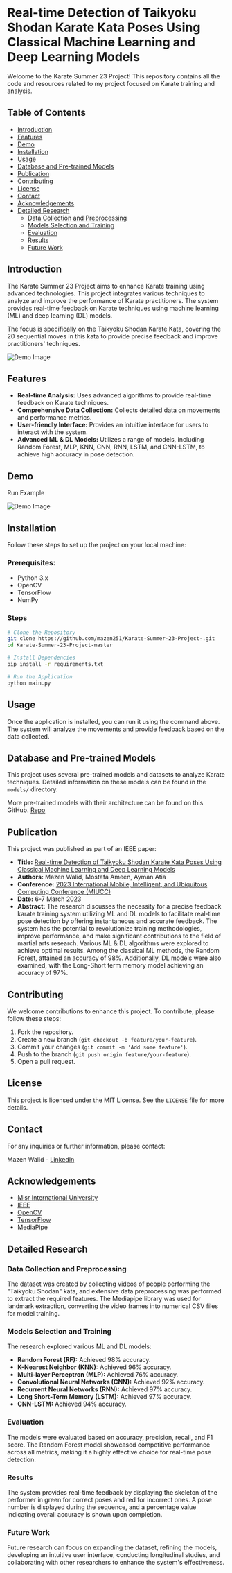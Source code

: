 
# Real-time Detection of Taikyoku Shodan Karate Kata Poses Using Classical Machine Learning and Deep Learning Models

Welcome to the Karate Summer 23 Project! This repository contains all the code and resources related to my project focused on Karate training and analysis.

## Table of Contents
- [Introduction](#introduction)
- [Features](#features)
- [Demo](#demo)
- [Installation](#installation)
- [Usage](#usage)
- [Database and Pre-trained Models](#database-and-pre-trained-models)
- [Publication](#publication)
- [Contributing](#contributing)
- [License](#license)
- [Contact](#contact)
- [Acknowledgements](#acknowledgements)
- [Detailed Research](#detailed-research)
  - [Data Collection and Preprocessing](#data-collection-and-preprocessing)
  - [Models Selection and Training](#models-selection-and-training)
  - [Evaluation](#evaluation)
  - [Results](#results)
  - [Future Work](#future-work)

## Introduction

The Karate Summer 23 Project aims to enhance Karate training using advanced technologies. This project integrates various techniques to analyze and improve the performance of Karate practitioners. The system provides real-time feedback on Karate techniques using machine learning (ML) and deep learning (DL) models.

The focus is specifically on the Taikyoku Shodan Karate Kata, covering the 20 sequential moves in this kata to provide precise feedback and improve practitioners' techniques.

![Demo Image](Assets/img1.png)

## Features

- **Real-time Analysis:** Uses advanced algorithms to provide real-time feedback on Karate techniques.
- **Comprehensive Data Collection:** Collects detailed data on movements and performance metrics.
- **User-friendly Interface:** Provides an intuitive interface for users to interact with the system.
- **Advanced ML & DL Models:** Utilizes a range of models, including Random Forest, MLP, KNN, CNN, RNN, LSTM, and CNN-LSTM, to achieve high accuracy in pose detection.

## Demo
Run Example

![Demo Image](Assets/demo.png)

## Installation

Follow these steps to set up the project on your local machine:

### Prerequisites:
- Python 3.x
- OpenCV
- TensorFlow
- NumPy

### Steps

```sh
# Clone the Repository
git clone https://github.com/mazen251/Karate-Summer-23-Project-.git
cd Karate-Summer-23-Project-master

# Install Dependencies
pip install -r requirements.txt

# Run the Application
python main.py
```

## Usage

Once the application is installed, you can run it using the command above. The system will analyze the movements and provide feedback based on the data collected.

## Database and Pre-trained Models

This project uses several pre-trained models and datasets to analyze Karate techniques. Detailed information on these models can be found in the `models/` directory.

More pre-trained models with their architecture can be found on this GitHub. [Repo](https://github.com/mazen251/ML-Project.git) 
## Publication

This project was published as part of an IEEE paper:
- **Title:** [Real-time Detection of Taikyoku Shodan Karate Kata Poses Using Classical Machine Learning and Deep Learning Models](https://ieeexplore.ieee.org/document/10278373)
- **Authors:** Mazen Walid, Mostafa Ameen, Ayman Atia
- **Conference:** [2023 International Mobile, Intelligent, and Ubiquitous Computing Conference (MIUCC)](https://ieeexplore.ieee.org/xpl/conhome/10278292/proceeding)
- **Date:** 6-7 March 2023
- **Abstract:** The research discusses the necessity for a precise feedback karate training system utilizing ML and DL models to facilitate real-time pose detection by offering instantaneous and accurate feedback. The system has the potential to revolutionize training methodologies, improve performance, and make significant contributions to the field of martial arts research. Various ML & DL algorithms were explored to achieve optimal results. Among the classical ML methods, the Random Forest, attained an accuracy of 98%. Additionally, DL models were also examined, with the Long-Short term memory model achieving an accuracy of 97%.

## Contributing

We welcome contributions to enhance this project. To contribute, please follow these steps:

1. Fork the repository.
2. Create a new branch (`git checkout -b feature/your-feature`).
3. Commit your changes (`git commit -m 'Add some feature'`).
4. Push to the branch (`git push origin feature/your-feature`).
5. Open a pull request.

## License

This project is licensed under the MIT License. See the `LICENSE` file for more details.

## Contact

For any inquiries or further information, please contact:

Mazen Walid - [LinkedIn](https://www.linkedin.com/in/mazen-walid-225582208/)

## Acknowledgements
- [Misr International University](https://miuegypt.edu.eg/)
- [IEEE](https://www.ieee.org/)
- [OpenCV](https://opencv.org/)
- [TensorFlow](https://www.tensorflow.org/)
- MediaPipe

## Detailed Research

### Data Collection and Preprocessing

The dataset was created by collecting videos of people performing the "Taikyoku Shodan" kata, and extensive data preprocessing was performed to extract the required features. The Mediapipe library was used for landmark extraction, converting the video frames into numerical CSV files for model training.

### Models Selection and Training

The research explored various ML and DL models:
- **Random Forest (RF):** Achieved 98% accuracy.
- **K-Nearest Neighbor (KNN):** Achieved 96% accuracy.
- **Multi-layer Perceptron (MLP):** Achieved 76% accuracy.
- **Convolutional Neural Networks (CNN):** Achieved 92% accuracy.
- **Recurrent Neural Networks (RNN):** Achieved 97% accuracy.
- **Long Short-Term Memory (LSTM):** Achieved 97% accuracy.
- **CNN-LSTM:** Achieved 94% accuracy.

### Evaluation

The models were evaluated based on accuracy, precision, recall, and F1 score. The Random Forest model showcased competitive performance across all metrics, making it a highly effective choice for real-time pose detection.

### Results

The system provides real-time feedback by displaying the skeleton of the performer in green for correct poses and red for incorrect ones. A pose number is displayed during the sequence, and a percentage value indicating overall accuracy is shown upon completion.

### Future Work

Future research can focus on expanding the dataset, refining the models, developing an intuitive user interface, conducting longitudinal studies, and collaborating with other researchers to enhance the system's effectiveness.
